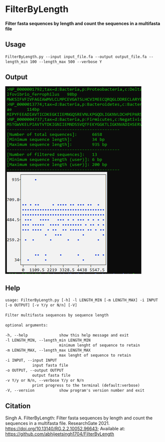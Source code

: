 # FilterByLength

#### Filter fasta sequences by length and count the sequences in a multifasta file



## Usage

```
FilterByLength.py --input input_file.fa --output output_file.fa --length_min 100 --length_max 500 --verbose Y
```


## Output


![alt text](https://github.com/abhijeetsingh1704/FilterByLength/blob/main/FilterByLength.PNG?raw=true)


## Help 


```
usage: FilterByLength.py [-h] -l LENGTH_MIN [-m LENGTH_MAX] -i INPUT [-o OUTPUT] [-v Y/y or N/n] [-V]

Filter multifasta sequences by sequence length

optional arguments: 

-h, --help           	show this help message and exit
-l LENGTH_MIN, --length_min LENGTH_MIN
                     	minimum lenght of sequence to retain
-m LENGTH_MAX, --length_max LENGTH_MAX
                     	max lenght of sequence to retain 
-i INPUT, --input INPUT      
			input fasta file
-o OUTPUT, --output OUTPUT         
			output fasta file  
-v Y/y or N/n, --verbose Y/y or N/n     
			print progress to the terminal (default:verbose)  
-V, --version         	show program's version number and exit

```

## Citation
Singh A. FilterByLength: Filter fasta sequences by length and count the sequences in a multifasta file. ResearchGate 2021. https://doi.org/10.13140/RG.2.2.10052.96643; Available at: https://github.com/abhijeetsingh1704/FilterByLength
